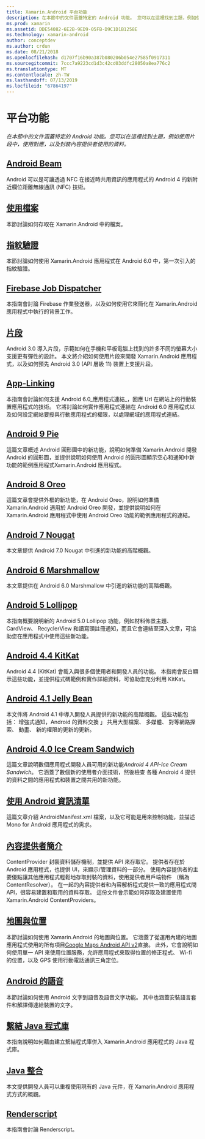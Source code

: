 ```yaml
---
title: Xamarin.Android 平台功能
description: 在本節中的文件涵蓋特定的 Android 功能。 您可以在這裡找到主題，例如使用片段中，使用對應，以及封裝內容提供者使用的資料。
ms.prod: xamarin
ms.assetid: DDE54082-6E2B-9ED9-05FB-D9C1D1B1258E
ms.technology: xamarin-android
author: conceptdev
ms.author: crdun
ms.date: 08/21/2018
ms.openlocfilehash: d1707f16b90a387b080206b054e27585f0917311
ms.sourcegitcommit: 7ccc7a9223cd1d3c42cd03ddfc28050a8ea776c2
ms.translationtype: MT
ms.contentlocale: zh-TW
ms.lasthandoff: 07/13/2019
ms.locfileid: "67864197"
---
```

# <a name="platform-features"></a>平台功能

_在本節中的文件涵蓋特定的 Android 功能。您可以在這裡找到主題，例如使用片段中，使用對應，以及封裝內容提供者使用的資料。_

## <a name="android-beamandroidplatformandroid-beammd"></a>[Android Beam](~/android/platform/android-beam.md)

Android 可以是可讓透過 NFC 在接近時共用資訊的應用程式的 Android 4 的新附近欄位距離無線通訊 (NFC) 技術。

## <a name="working-with-filesandroidplatformfilesindexmd"></a>[使用檔案](~/android/platform/files/index.md)

本節討論如何存取在 Xamarin.Android 中的檔案。

## <a name="fingerprint-authenticationandroidplatformfingerprint-authenticationindexmd"></a>[指紋驗證](~/android/platform/fingerprint-authentication/index.md)

本節討論如何使用 Xamarin.Android 應用程式在 Android 6.0 中，第一次引入的指紋驗證。


## <a name="firebase-job-dispatcherandroidplatformfirebase-job-dispatchermd"></a>[Firebase Job Dispatcher](~/android/platform/firebase-job-dispatcher.md)

本指南會討論 Firebase 作業發送器，以及如何使用它來簡化在 Xamarin.Android 應用程式中執行的背景工作。

## <a name="fragmentsandroidplatformfragmentsindexmd"></a>[片段](~/android/platform/fragments/index.md)

Android 3.0 導入片段，示範如何在手機和平板電腦上找到的許多不同的螢幕大小支援更有彈性的設計。 本文將介紹如何使用片段來開發 Xamarin.Android 應用程式，以及如何預先 Android 3.0 (API 層級 11) 裝置上支援片段。



## <a name="app-linkingandroidplatformapp-linkingmd"></a>[App-Linking](~/android/platform/app-linking.md)

本指南會討論如何支援 Android 6.0_應用程式連結_，回應 Url 在網站上的行動裝置應用程式的技術。 它將討論如何實作應用程式連結在 Android 6.0 應用程式以及如何設定網站要授與行動應用程式的權限，以處理網域的應用程式連結。


## <a name="android-9-pieandroidplatformpiemd"></a>[Android 9 Pie](~/android/platform/pie.md)

這篇文章概述 Android 圓形圖中的新功能，說明如何準備 Xamarin.Android 開發 Android 的圓形圖，並提供說明如何使用 Android 的圓形圖顯示空心和通知中新功能的範例應用程式Xamarin.Android 應用程式。


## <a name="android-8-oreoandroidplatformoreomd"></a>[Android 8 Oreo](~/android/platform/oreo.md)

這篇文章會提供外框的新功能，在 Android Oreo，說明如何準備 Xamarin.Android 適用於 Android Oreo 開發，並提供說明如何在 Xamarin.Android 應用程式中使用 Android Oreo 功能的範例應用程式的連結。



## <a name="android-7-nougatandroidplatformnougatmd"></a>[Android 7 Nougat](~/android/platform/nougat.md)

本文章提供 Android 7.0 Nougat 中引進的新功能的高階概觀。




## <a name="android-6-marshmallowandroidplatformmarshmallowmd"></a>[Android 6 Marshmallow](~/android/platform/marshmallow.md)

本文章提供在 Android 6.0 Marshmallow 中引進的新功能的高階概觀。




## <a name="android-5-lollipopandroidplatformlollipopmd"></a>[Android 5 Lollipop](~/android/platform/lollipop.md)

本指南概要說明新的 Android 5.0 Lollipop 功能，例如材料佈景主題、 CardView、 RecyclerView 和讀寫頭註冊通知，而且它會連結至深入文章，可協助您在應用程式中使用這些新功能。



## <a name="android-44-kitkatandroidplatformkitkatmd"></a>[Android 4.4 KitKat](~/android/platform/kitkat.md)

Android 4.4 (KitKat) 會載入與很多個使用者和開發人員的功能。 本指南會反白顯示這些功能，並提供程式碼範例和實作詳細資料，可協助您充分利用 KitKat。




## <a name="android-41-jelly-beanandroidplatformjelly-beanmd"></a>[Android 4.1 Jelly Bean](~/android/platform/jelly-bean.md)

本文件將 Android 4.1 中導入開發人員提供的新功能的高階概觀。 這些功能包括： 增強式通知，Android 的資料交換 」 共用大型檔案、 多媒體、 對等網路探索、 動畫、 新的權限的更新的更新。



## <a name="android-40-ice-cream-sandwichandroidplatformice-cream-sandwichmd"></a>[Android 4.0 Ice Cream Sandwich](~/android/platform/ice-cream-sandwich.md)

這篇文章說明數個應用程式開發人員可用的新功能*Android 4 API-Ice Cream Sandwich*。
它涵蓋了數個新的使用者介面技術，然後檢查 各種 Android 4 提供的資料之間的應用程式和裝置之間共用的新功能。


## <a name="working-with-the-android-manifestandroid-manifestmd"></a>[使用 Android 資訊清單](android-manifest.md)

這篇文章介紹 AndroidManifest.xml 檔案，以及它可能是用來控制功能，並描述 Mono for Android 應用程式的需求。


## <a name="introduction-to-content-providersandroidplatformcontent-providersindexmd"></a>[內容提供者簡介](~/android/platform/content-providers/index.md)

ContentProvider 封裝資料儲存機制，並提供 API 來存取它。 提供者存在於 Android 應用程式，也提供 UI，來顯示/管理資料的一部分。 使用內容提供者的主要優點讓其他應用程式輕鬆地存取封裝的資料，使用提供者用戶端物件 （稱為 ContentResolver）。 在一起的內容提供者和內容解析程式提供一致的應用程式間 API，很容易建置和取用的資料存取。 這份文件會示範如何存取及建置使用 Xamarin.Android ContentProviders。



## <a name="maps-and-locationandroidplatformmaps-and-locationindexmd"></a>[地圖與位置](~/android/platform/maps-and-location/index.md)

本節討論如何使用 Xamarin.Android 的地圖與位置。 它涵蓋了從運用內建的地圖應用程式使用的所有項目[Google Maps Android API v2](https://developers.google.com/maps/documentation/android/)直接。 此外，它會說明如何使用單一 API 來使用位置服務，允許應用程式來取得位置的修正程式、 Wi-fi 的位置，以及 GPS 使用行動電話通訊三角定位。



## <a name="android-speechandroidplatformspeechmd"></a>[Android 的語音](~/android/platform/speech.md)

本節討論如何使用 Android 文字到語音及語音文字功能。 其中也涵蓋安裝語言套件和解譯傳達給裝置的文字。


## <a name="binding-a-java-librarybinding-java-libraryindexmd"></a>[繫結 Java 程式庫](binding-java-library/index.md)

本指南說明如何藉由建立繫結程式庫併入 Xamarin.Android 應用程式的 Java 程式庫。

## <a name="java-integrationjava-integrationindexmd"></a>[Java 整合](java-integration/index.md)

本文提供開發人員可以重複使用現有的 Java 元件，在 Xamarin.Android 應用程式方式的概觀。

## <a name="renderscriptrenderscriptmd"></a>[Renderscript](renderscript.md)

本指南會討論 Renderscript。
